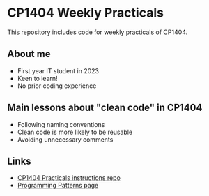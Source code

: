 # CP1404 Weekly Practicals

This repository includes code for weekly practicals of CP1404.

## About me
- First year IT student in 2023
- Keen to learn!
- No prior coding experience


## Main lessons about "clean code" in CP1404

- Following naming conventions 
- Clean code is more likely to be reusable
- Avoiding unnecessary comments

## Links

- [CP1404 Practicals instructions repo](https://github.com/CP1404/Practicals/tree/master) 
- [Programming Patterns page](https://github.com/CP1404/Starter/wiki/Programming-Patterns)